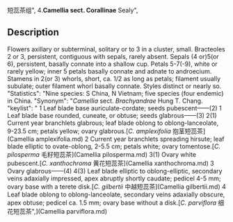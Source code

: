 短蕊茶组",
4.**Camellia sect. Corallinae** Sealy",

## Description
Flowers axillary or subterminal, solitary or to 3 in a cluster, small. Bracteoles 2 or 3, persistent, contiguous with sepals, rarely absent. Sepals (4 or)5(or 6), persistent, basally connate into a shallow cup. Petals 5-7(-9), white or rarely yellow; inner 5 petals basally connate and adnate to androecium. Stamens in 2(or 3) whorls, short, ca. 1/2 as long as petals; filament usually subulate; outer filament whorl basally connate. Styles distinct or nearly so.
  "Statistics": "Nine species: S China, N Vietnam; five species (four endemic) in China.
  "Synonym": "*Camellia* sect. *Brachyandrae* Hung T. Chang.
  "keylist": "
1 Leaf blade base auriculate-cordate; seeds pubescent——(2)
1 Leaf blade base rounded, cuneate, or obtuse; seeds glabrous——(3)
2(1) Current year branchlets glabrous; leaf blade oblong to oblong-lanceolate, 9-23.5 cm; petals yellow; ovary glabrous.[*C. amplexifolia* 抱茎短蕊茶](Camellia amplexifolia.md)
2 Current year branchlets spreading hirsute; leaf blade elliptic to ovate-oblong, 2-5.5 cm; petals white; ovary tomentose.[*C. pilosperma* 毛籽短蕊茶](Camellia pilosperma.md)
3(1) Ovary white pubescent.[*C. xanthochroma* 黄花短蕊茶](Camellia xanthochroma.md)
3 Ovary glabrous——(4)
4(3) Leaf blade elliptic to oblong-elliptic, secondary veins adaxially impressed, apex abruptly shortly caudate; pedicel 4-5 mm; ovary base with a terete disk.[*C. gilbertii* 中越短蕊茶](Camellia gilbertii.md)
4 Leaf blade oblong to oblong-lanceolate, secondary veins adaxially obscure, apex obtuse; pedicel ca. 1.5 mm; ovary base without a disk.[*C. parviflora* 细花短蕊茶",](Camellia parviflora.md)
